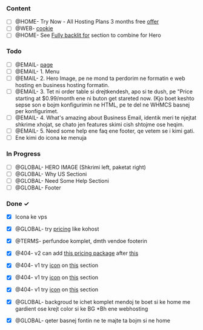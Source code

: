 ### Content

- [ ] @HOME- Try Now - All Hosting Plans 3 months free [offer](https://prnt.sc/5LELs2t0jZe-)  
- [ ] @WEB- [cookie](https://prnt.sc/9_hUWMDizl71)  
- [ ] @HOME- See [Fully backlit for](https://www.zsa.io/moonlander/) section to combine for Hero  

### Todo

- [ ] @EMAIL- [page](https://fidahost.supersite2.myorderbox.com/business-email)
- [ ] @EMAIL- 1. Menu
- [ ] @EMAIL- 2. Hero Image, pe ne mond ta perdorim ne formatin e web hosting en business hosting formatin. 
- [ ] @EMAIL- 3. Tet ni order table si drejtkendesh, apo si te dush, pe "Price starting at $0.99/month ene ni buton get stareted now. (Kjo boet keshto sepse son e bojm konfigurimin ne HTML, pe te del ne WHMCS basnej per konfigurimet.
- [ ] @EMAIL- 4. What's amazing about Business Email, identik meri te njejtat shkrime xhojat, se chato jen features skimi cish shtojme ose heqim.
- [ ] @EMAIL- 5. Need some help ene faq ene footer, qe vetem se i kimi gati.
- [ ] Ene kimi do icona ke menuja  

### In Progress

- [ ] @GLOBAL- HERO IMAGE (Shkrimi left, paketat right)  
- [ ] @GLOBAL- Why US Sectioni  
- [ ] @GLOBAL- Need Some Help Sectioni  
- [ ] @GLOBAL- Footer  

### Done ✓

- [x] Icona ke vps  
- [x] @GLOBAL- try [pricing](https://prnt.sc/-PjyCi3UMu0B) like kohost  
- [x] @TERMS- perfundoe komplet, dmth vendoe footerin  
- [x] @404- v2 can add [this pricing package](https://prnt.sc/yhpBpbINdyWO) after [this](https://prnt.sc/O08NzSvctetx)  
- [x] @404- v1 try [icon](https://thenounproject.com/icon/404-2157366) on [this](https://prnt.sc/2EuqzyMy0_32) section  
- [x] @404- v1 try [icon](https://thenounproject.com/icon/404-2157358/) on [this](https://prnt.sc/2EuqzyMy0_32) section  
- [x] @404- v1 try [icon](https://thenounproject.com/icon/404-2099077/) on [this](https://prnt.sc/2EuqzyMy0_32) section  
- [x] @GLOBAL- backgroud te ichet komplet mendoj te boet si ke home me gardient ose krejt color si ke BG *Bh ene webhosting  
- [x] @GLOBAL- qeter basnej fontin ne te majte ta bojm si ne home  

